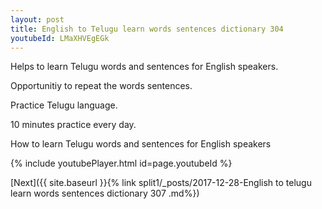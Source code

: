 ```yaml
---
layout: post
title: English to Telugu learn words sentences dictionary 304 
youtubeId: LMaXHVEgEGk
---
```

 
 
Helps to learn Telugu words and sentences for English speakers.

Opportunitiy to repeat the words sentences. 

Practice Telugu language. 
 
10 minutes practice every day. 
 
How to learn Telugu words and sentences for English speakers 
 
{% include youtubePlayer.html id=page.youtubeId %}
 
 
[Next]({{ site.baseurl }}{% link  split1/_posts/2017-12-28-English to telugu learn words sentences dictionary 307 .md%})
 
